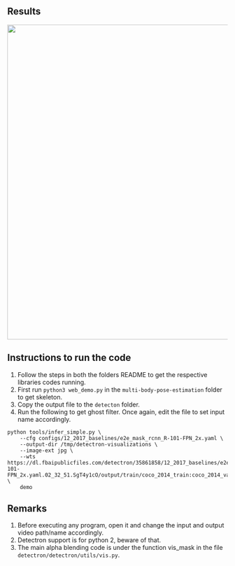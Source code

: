 ## Results

<p align="left">
<img src="https://github.com/vatsalg29/Body-Pose-Estimation/blob/master/squat_multi.gif", width="720">
</p>

## Instructions to run the code
1. Follow the steps in both the folders README to get the respective libraries codes running.
2. First run `python3 web_demo.py` in the `multi-body-pose-estimation` folder to get skeleton. 
3. Copy the output file to the `detecton` folder.
4. Run the following to get ghost filter. Once again, edit the file to set input name accordingly.

```
python tools/infer_simple.py \
    --cfg configs/12_2017_baselines/e2e_mask_rcnn_R-101-FPN_2x.yaml \
    --output-dir /tmp/detectron-visualizations \
    --image-ext jpg \
    --wts https://dl.fbaipublicfiles.com/detectron/35861858/12_2017_baselines/e2e_mask_rcnn_R-101-FPN_2x.yaml.02_32_51.SgT4y1cO/output/train/coco_2014_train:coco_2014_valminusminival/generalized_rcnn/model_final.pkl \
    demo
```

## Remarks
1. Before executing any program, open it and change the input and output video path/name accordingly.
2. Detectron support is for python 2, beware of that.
3. The main alpha blending code is under the function vis_mask in the file `detectron/detectron/utils/vis.py`. 
